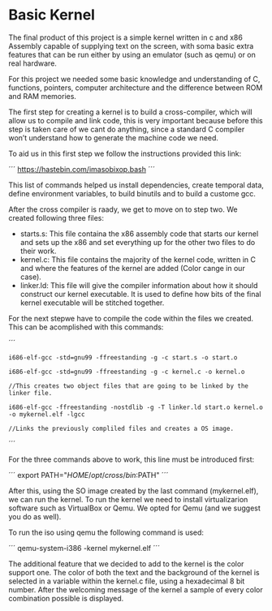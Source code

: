 Basic Kernel
==========

The final product of this project is a simple kernel written in c and x86 Assembly capable of supplying text on the screen, with soma basic extra features
that can be run either by using an emulator (such as qemu) or on real hardware.

For this project we needed some basic knowledge and understanding of C, functions, pointers, computer architecture and the difference between ROM
and RAM memories.

The first step for creating a kernel is to build a cross-compiler, which will allow us to compile and link code, this is very important because
before this step is taken care of we cant do anything, since a standard C compiler won’t understand how to generate the machine code we need. 

To aid us in this first step we follow the instructions provided this link:  

´´´
      https://hastebin.com/imasobixop.bash 
´´´

This list of commands helped us install dependencies, create temporal data, define environment variables, to build binutils and to build a custome gcc.

After the cross compiler is raady, we get to move on to step two. We created following three files:
- starts.s: This file containa the x86 assembly code that starts our kernel and sets up the x86 and set everything up for the other two files to do their work.
- kernel.c: This file contains the majority of the kernel code, written in C and where the features of the kernel are added (Color cange in our case).
- linker.ld: This file will give the compiler information about how it should construct our kernel executable. It is used to define how bits of the final kernel
executable will be stitched together.

For the next stepwe have to compile the code within the files we created. This can be acomplished with  this commands:

´´´

	i686-elf-gcc -std=gnu99 -ffreestanding -g -c start.s -o start.o

	i686-elf-gcc -std=gnu99 -ffreestanding -g -c kernel.c -o kernel.o

	//This creates two object files that are going to be linked by the linker file.

	i686-elf-gcc -ffreestanding -nostdlib -g -T linker.ld start.o kernel.o -o mykernel.elf -lgcc

	//Links the previously compliled files and creates a OS image.
´´´

For the three commands above to work, this line must be introduced first: 

´´´
       export PATH="$HOME/opt/cross/bin:$PATH"
´´´

After this, using the SO image created by the last command (mykernel.elf), we can run the kernel. To run the kernel we need to install virtualizarion software
such as VirtualBox or Qemu. We opted for Qemu (and we suggest you do as well).

To run the iso using qemu the following command is used:

´´´
    qemu-system-i386 -kernel mykernel.elf
´´´

The additional feature that we decided to add to the kernel is the color support one. The color of both the text and the background of the kernel is selected
in a variable within the kernel.c file, using a hexadecimal 8 bit number. After the welcoming message of the kernel a sample of every color combination 
possible is displayed.